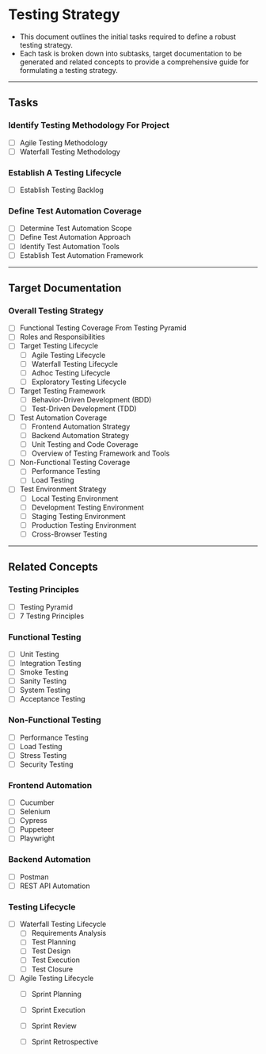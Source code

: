 # Testing Strategy
- This document outlines the initial tasks required to define a robust testing strategy.
- Each task is broken down into subtasks, target documentation to be generated and related concepts to provide a comprehensive guide for formulating a testing strategy.
---------------------
## Tasks
### Identify Testing Methodology For Project
  - [ ] Agile Testing Methodology
  - [ ] Waterfall Testing Methodology
### Establish A Testing Lifecycle
  - [ ] Establish Testing Backlog
### Define Test Automation Coverage
  - [ ] Determine Test Automation Scope
  - [ ] Define Test Automation Approach
  - [ ] Identify Test Automation Tools
  - [ ] Establish Test Automation Framework
------------------------------------------
## Target Documentation
### Overall Testing Strategy
  - [ ] Functional Testing Coverage From Testing Pyramid
  - [ ] Roles and Responsibilities
  - [ ] Target Testing Lifecycle
    - [ ] Agile Testing Lifecycle
    - [ ] Waterfall Testing Lifecycle
    - [ ] Adhoc Testing Lifecycle
    - [ ] Exploratory Testing Lifecycle
  - [ ] Target Testing Framework
    - [ ] Behavior-Driven Development (BDD)
    - [ ] Test-Driven Development (TDD)
  - [ ] Test Automation Coverage
    - [ ] Frontend Automation Strategy
    - [ ] Backend Automation Strategy
    - [ ] Unit Testing and Code Coverage
    - [ ] Overview of Testing Framework and Tools
  - [ ] Non-Functional Testing Coverage
    - [ ] Performance Testing
    - [ ] Load Testing
  - [ ] Test Environment Strategy
    - [ ] Local Testing Environment
    - [ ] Development Testing Environment
    - [ ] Staging Testing Environment
    - [ ] Production Testing Environment
    - [ ] Cross-Browser Testing
---------------------
## Related Concepts
### Testing Principles
  - [ ] Testing Pyramid
  - [ ] 7 Testing Principles
### Functional Testing
  - [ ] Unit Testing
  - [ ] Integration Testing
  - [ ] Smoke Testing
  - [ ] Sanity Testing
  - [ ] System Testing
  - [ ] Acceptance Testing
### Non-Functional Testing
  - [ ] Performance Testing
  - [ ] Load Testing
  - [ ] Stress Testing
  - [ ] Security Testing
### Frontend Automation
  - [ ] Cucumber
  - [ ] Selenium
  - [ ] Cypress
  - [ ] Puppeteer
  - [ ] Playwright
### Backend Automation
  - [ ] Postman
  - [ ] REST API Automation
### Testing Lifecycle
- [ ] Waterfall Testing Lifecycle
  - [ ] Requirements Analysis
  - [ ] Test Planning
  - [ ] Test Design
  - [ ] Test Execution
  - [ ] Test Closure
- [ ] Agile Testing Lifecycle
  - [ ] Sprint Planning
  - [ ] Sprint Execution
  - [ ] Sprint Review
  - [ ] Sprint Retrospective

